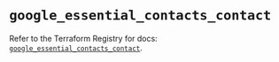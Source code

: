 # `google_essential_contacts_contact`

Refer to the Terraform Registry for docs: [`google_essential_contacts_contact`](https://registry.terraform.io/providers/hashicorp/google/6.22.0/docs/resources/essential_contacts_contact).
